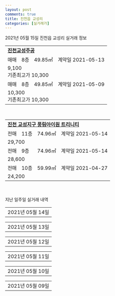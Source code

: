 ```yaml
---
layout: post
comments: true
title: 진천읍 교성리
categories: [실거래가]
---
```


2021년 05월 15일 진천읍 교성리 실거래 정보

<table>
  <tr>
    <td colspan="4" style="font-weight: bold;"><a href="https://search.naver.com/search.naver?query=진천교성주공">진천교성주공</a></td>
  </tr>
    
  <tr>
    <td>매매</td>
    <td>8층</td>
    <td>49.85㎡</td>
    <td>계약일 2021-05-13</td>
  </tr>
  <tr>
    <td colspan="4">9,100<br>기존최고가 10,300</td>
  </tr>
    
  <tr>
    <td>매매</td>
    <td>8층</td>
    <td>49.85㎡</td>
    <td>계약일 2021-05-09</td>
  </tr>
  <tr>
    <td colspan="4">10,300<br>기존최고가 10,300</td>
  </tr>
    
</table>
<br>
<table>
  <tr>
    <td colspan="4" style="font-weight: bold;"><a href="https://search.naver.com/search.naver?query=진천 교성지구 풍림아이원 트리니티">진천 교성지구 풍림아이원 트리니티</a></td>
  </tr>
    
  <tr>
    <td>전매</td>
    <td>11층</td>
    <td>74.96㎡</td>
    <td>계약일 2021-05-14</td>
  </tr>
  <tr>
    <td colspan="4">29,700</td>
  </tr>
    
  <tr>
    <td>전매</td>
    <td>9층</td>
    <td>74.96㎡</td>
    <td>계약일 2021-05-14</td>
  </tr>
  <tr>
    <td colspan="4">28,600</td>
  </tr>
    
  <tr>
    <td>전매</td>
    <td>10층</td>
    <td>59.99㎡</td>
    <td>계약일 2021-04-27</td>
  </tr>
  <tr>
    <td colspan="4">24,200</td>
  </tr>
    
</table>
    
<div style="margin-top: 50px; margin-bottom: 13px">지난 일주일 실거래 내역</div>

  <table style="width: 100%; margin-bottom: 1px">
      <tr class="header">
        <td>2021년 05월 14일</td>
      </tr>
      <tr class="child" style="display: none">
        <td>
            
        <table>
          <tr>
            <td colspan="4" style="font-weight: bold;"><a href="https://search.naver.com/search.naver?query=진천교성주공">진천교성주공</a></td>
          </tr>

          <tr>
            <td>매매</td>
            <td>14층</td>
            <td>49.85㎡</td>
            <td>계약일 2021-05-13</td>
          </tr>
          <tr>
            <td colspan="4">9,050<br>기존최고가 9,900</td>
          </tr>
    
        </table>
        <table style="margin-top: 5px">
          <tr>
            <td colspan="4" style="font-weight: bold;"><a href="https://search.naver.com/search.naver?query=제일">제일</a></td>
          </tr>
    
          <tr>
            <td>월세</td>
            <td>2층</td>
            <td>45.27㎡</td>
            <td>계약일 2021-04-28</td>
          </tr>
          <tr>
            <td colspan="4">27 (300)<br>기존최고가 5,000 (300)</td>
          </tr>
    
        </table>
        <table style="margin-top: 5px">
          <tr>
            <td colspan="4" style="font-weight: bold;"><a href="https://search.naver.com/search.naver?query=진천 교성지구 풍림아이원 트리니티">진천 교성지구 풍림아이원 트리니티</a></td>
          </tr>
    
          <tr>
            <td>전매</td>
            <td>17층</td>
            <td>84.96㎡</td>
            <td>계약일 2021-05-13</td>
          </tr>
          <tr>
            <td colspan="4">33,800</td>
          </tr>
    
          <tr>
            <td>전매</td>
            <td>20층</td>
            <td>74.96㎡</td>
            <td>계약일 2021-05-13</td>
          </tr>
          <tr>
            <td colspan="4">29,700</td>
          </tr>
    
          <tr>
            <td>전매</td>
            <td>15층</td>
            <td>74.96㎡</td>
            <td>계약일 2021-05-13</td>
          </tr>
          <tr>
            <td colspan="4">29,700</td>
          </tr>
    
          <tr>
            <td>전매</td>
            <td>19층</td>
            <td>74.96㎡</td>
            <td>계약일 2021-05-13</td>
          </tr>
          <tr>
            <td colspan="4">29,700</td>
          </tr>
    
          <tr>
            <td>전매</td>
            <td>15층</td>
            <td>74.96㎡</td>
            <td>계약일 2021-05-13</td>
          </tr>
          <tr>
            <td colspan="4">29,700</td>
          </tr>
    
          <tr>
            <td>전매</td>
            <td>24층</td>
            <td>74.96㎡</td>
            <td>계약일 2021-05-13</td>
          </tr>
          <tr>
            <td colspan="4">29,700</td>
          </tr>
    
          <tr>
            <td>전매</td>
            <td>14층</td>
            <td>74.96㎡</td>
            <td>계약일 2021-05-13</td>
          </tr>
          <tr>
            <td colspan="4">29,700</td>
          </tr>
    
          <tr>
            <td>전매</td>
            <td>23층</td>
            <td>74.96㎡</td>
            <td>계약일 2021-05-13</td>
          </tr>
          <tr>
            <td colspan="4">29,700</td>
          </tr>
    
          <tr>
            <td>전매</td>
            <td>10층</td>
            <td>59.99㎡</td>
            <td>계약일 2021-05-13</td>
          </tr>
          <tr>
            <td colspan="4">24,200</td>
          </tr>
    
          <tr>
            <td>전매</td>
            <td>7층</td>
            <td>59.99㎡</td>
            <td>계약일 2021-04-28</td>
          </tr>
          <tr>
            <td colspan="4">23,100</td>
          </tr>
    
        </table>
    
        </td>
      </tr>
  </table>
    
  <table style="width: 100%; margin-bottom: 1px">
      <tr class="header">
        <td>2021년 05월 13일</td>
      </tr>
      <tr class="child" style="display: none">
        <td>
            
        <table>
          <tr>
            <td colspan="4" style="font-weight: bold;"><a href="https://search.naver.com/search.naver?query=진천교성주공">진천교성주공</a></td>
          </tr>

          <tr>
            <td>전세</td>
            <td>1층</td>
            <td>49.85㎡</td>
            <td>계약일 2021-03-20</td>
          </tr>
          <tr>
            <td colspan="4">7,000<br>기존최고가 None</td>
          </tr>
    
        </table>
        <table style="margin-top: 5px">
          <tr>
            <td colspan="4" style="font-weight: bold;"><a href="https://search.naver.com/search.naver?query=진천 교성지구 풍림아이원 트리니티">진천 교성지구 풍림아이원 트리니티</a></td>
          </tr>
    
          <tr>
            <td>전매</td>
            <td>12층</td>
            <td>84.96㎡</td>
            <td>계약일 2021-05-12</td>
          </tr>
          <tr>
            <td colspan="4">33,800</td>
          </tr>
    
          <tr>
            <td>전매</td>
            <td>18층</td>
            <td>84.96㎡</td>
            <td>계약일 2021-05-12</td>
          </tr>
          <tr>
            <td colspan="4">33,800</td>
          </tr>
    
          <tr>
            <td>전매</td>
            <td>13층</td>
            <td>84.96㎡</td>
            <td>계약일 2021-05-12</td>
          </tr>
          <tr>
            <td colspan="4">33,800</td>
          </tr>
    
          <tr>
            <td>전매</td>
            <td>22층</td>
            <td>74.95㎡</td>
            <td>계약일 2021-05-12</td>
          </tr>
          <tr>
            <td colspan="4">29,700</td>
          </tr>
    
          <tr>
            <td>전매</td>
            <td>22층</td>
            <td>74.96㎡</td>
            <td>계약일 2021-05-12</td>
          </tr>
          <tr>
            <td colspan="4">29,700</td>
          </tr>
    
          <tr>
            <td>전매</td>
            <td>28층</td>
            <td>74.96㎡</td>
            <td>계약일 2021-05-12</td>
          </tr>
          <tr>
            <td colspan="4">29,700</td>
          </tr>
    
          <tr>
            <td>전매</td>
            <td>11층</td>
            <td>74.96㎡</td>
            <td>계약일 2021-05-12</td>
          </tr>
          <tr>
            <td colspan="4">29,700</td>
          </tr>
    
          <tr>
            <td>전매</td>
            <td>4층</td>
            <td>74.95㎡</td>
            <td>계약일 2021-04-23</td>
          </tr>
          <tr>
            <td colspan="4">27,800</td>
          </tr>
    
        </table>
    
        </td>
      </tr>
  </table>
    
  <table style="width: 100%; margin-bottom: 1px">
      <tr class="header">
        <td>2021년 05월 12일</td>
      </tr>
      <tr class="child" style="display: none">
        <td>
            
        <table>
          <tr>
            <td colspan="4" style="font-weight: bold;"><a href="https://search.naver.com/search.naver?query=진천1차대명루첸">진천1차대명루첸</a></td>
          </tr>

          <tr>
            <td>전세</td>
            <td>7층</td>
            <td>73.7019㎡</td>
            <td>계약일 2021-04-26</td>
          </tr>
          <tr>
            <td colspan="4">18,000</td>
          </tr>
    
        </table>
        <table style="margin-top: 5px">
          <tr>
            <td colspan="4" style="font-weight: bold;"><a href="https://search.naver.com/search.naver?query=진천 교성지구 풍림아이원 트리니티">진천 교성지구 풍림아이원 트리니티</a></td>
          </tr>
    
          <tr>
            <td>전매</td>
            <td>16층</td>
            <td>84.92㎡</td>
            <td>계약일 2021-05-04</td>
          </tr>
          <tr>
            <td colspan="4">34,050</td>
          </tr>
    
          <tr>
            <td>전매</td>
            <td>11층</td>
            <td>59.99㎡</td>
            <td>계약일 2021-05-08</td>
          </tr>
          <tr>
            <td colspan="4">24,200</td>
          </tr>
    
        </table>
    
        </td>
      </tr>
  </table>
    
  <table style="width: 100%; margin-bottom: 1px">
      <tr class="header">
        <td>2021년 05월 11일</td>
      </tr>
      <tr class="child" style="display: none">
        <td>
            
        <table>
          <tr>
            <td colspan="4" style="font-weight: bold;"><a href="https://search.naver.com/search.naver?query=진천1차대명루첸">진천1차대명루첸</a></td>
          </tr>

          <tr>
            <td>매매</td>
            <td>18층</td>
            <td>73.6898㎡</td>
            <td>계약일 2021-05-06</td>
          </tr>
          <tr>
            <td colspan="4">24,000<br>기존최고가 24,000</td>
          </tr>
    
        </table>
        <table style="margin-top: 5px">
          <tr>
            <td colspan="4" style="font-weight: bold;"><a href="https://search.naver.com/search.naver?query=진천교성주공">진천교성주공</a></td>
          </tr>
    
          <tr>
            <td>매매</td>
            <td>1층</td>
            <td>49.85㎡</td>
            <td>계약일 2021-05-09</td>
          </tr>
          <tr>
            <td colspan="4">8,750<br>기존최고가 8,750</td>
          </tr>
    
        </table>
        <table style="margin-top: 5px">
          <tr>
            <td colspan="4" style="font-weight: bold;"><a href="https://search.naver.com/search.naver?query=진천 교성지구 풍림아이원 트리니티">진천 교성지구 풍림아이원 트리니티</a></td>
          </tr>
    
          <tr>
            <td>전매</td>
            <td>11층</td>
            <td>74.96㎡</td>
            <td>계약일 2021-05-10</td>
          </tr>
          <tr>
            <td colspan="4">29,700</td>
          </tr>
    
          <tr>
            <td>전매</td>
            <td>11층</td>
            <td>74.96㎡</td>
            <td>계약일 2021-05-10</td>
          </tr>
          <tr>
            <td colspan="4">29,700</td>
          </tr>
    
          <tr>
            <td>전매</td>
            <td>11층</td>
            <td>74.96㎡</td>
            <td>계약일 2021-05-10</td>
          </tr>
          <tr>
            <td colspan="4">29,700</td>
          </tr>
    
          <tr>
            <td>전매</td>
            <td>7층</td>
            <td>74.96㎡</td>
            <td>계약일 2021-05-10</td>
          </tr>
          <tr>
            <td colspan="4">28,600</td>
          </tr>
    
          <tr>
            <td>전매</td>
            <td>4층</td>
            <td>59.99㎡</td>
            <td>계약일 2021-05-10</td>
          </tr>
          <tr>
            <td colspan="4">22,100</td>
          </tr>
    
        </table>
    
        </td>
      </tr>
  </table>
    
  <table style="width: 100%; margin-bottom: 1px">
      <tr class="header">
        <td>2021년 05월 10일</td>
      </tr>
      <tr class="child" style="display: none">
        <td>
            
        <table>
          <tr>
            <td colspan="4" style="font-weight: bold;"><a href="https://search.naver.com/search.naver?query=실거래정보없음">실거래정보없음</a></td>
          </tr>

        </table>
    
        </td>
      </tr>
  </table>
    
  <table style="width: 100%; margin-bottom: 1px">
      <tr class="header">
        <td>2021년 05월 09일</td>
      </tr>
      <tr class="child" style="display: none">
        <td>
            
        <table>
          <tr>
            <td colspan="4" style="font-weight: bold;"><a href="https://search.naver.com/search.naver?query=실거래정보없음">실거래정보없음</a></td>
          </tr>

        </table>
    
        </td>
      </tr>
  </table>
    

